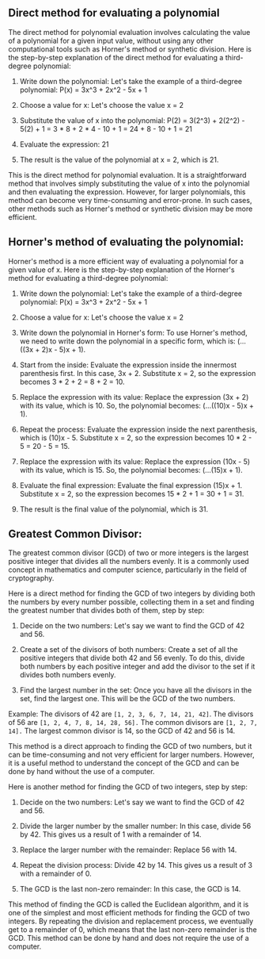 
## Direct method for evaluating a polynomial 

The direct method for polynomial evaluation involves calculating the value of a polynomial for a given input value, without using any other computational tools such as Horner's method or synthetic division. Here is the step-by-step explanation of the direct method for evaluating a third-degree polynomial:

1.  Write down the polynomial: Let's take the example of a third-degree polynomial: P(x) = 3x^3 + 2x^2 - 5x + 1
    
2.  Choose a value for x: Let's choose the value x = 2
    
3.  Substitute the value of x into the polynomial: P(2) = 3(2^3) + 2(2^2) - 5(2) + 1 = 3 * 8 + 2 * 4 - 10 + 1 = 24 + 8 - 10 + 1 = 21
    
4.  Evaluate the expression: 21
    
5.  The result is the value of the polynomial at x = 2, which is 21.
    

This is the direct method for polynomial evaluation. It is a straightforward method that involves simply substituting the value of x into the polynomial and then evaluating the expression. However, for larger polynomials, this method can become very time-consuming and error-prone. In such cases, other methods such as Horner's method or synthetic division may be more efficient.

## Horner's method of evaluating the polynomial:

Horner's method is a more efficient way of evaluating a polynomial for a given value of x. Here is the step-by-step explanation of the Horner's method for evaluating a third-degree polynomial:

1.  Write down the polynomial: Let's take the example of a third-degree polynomial: P(x) = 3x^3 + 2x^2 - 5x + 1
    
2.  Choose a value for x: Let's choose the value x = 2
    
3.  Write down the polynomial in Horner's form: To use Horner's method, we need to write down the polynomial in a specific form, which is: (...((3x + 2)x - 5)x + 1).
    
4.  Start from the inside: Evaluate the expression inside the innermost parenthesis first. In this case, 3x + 2. Substitute x = 2, so the expression becomes 3 * 2 + 2 = 8 + 2 = 10.
    
5.  Replace the expression with its value: Replace the expression (3x + 2) with its value, which is 10. So, the polynomial becomes: (...((10)x - 5)x + 1).
    
6.  Repeat the process: Evaluate the expression inside the next parenthesis, which is (10)x - 5. Substitute x = 2, so the expression becomes 10 * 2 - 5 = 20 - 5 = 15.
    
7.  Replace the expression with its value: Replace the expression (10x - 5) with its value, which is 15. So, the polynomial becomes: (...(15)x + 1).
    
8.  Evaluate the final expression: Evaluate the final expression (15)x + 1. Substitute x = 2, so the expression becomes 15 * 2 + 1 = 30 + 1 = 31.
    
9.  The result is the final value of the polynomial, which is 31.

## Greatest Common Divisor:

The greatest common divisor (GCD) of two or more integers is the largest positive integer that divides all the numbers evenly. It is a commonly used concept in mathematics and computer science, particularly in the field of cryptography.

Here is a direct method for finding the GCD of two integers by dividing both the numbers by every number possible, collecting them in a set and finding the greatest number that divides both of them, step by step:

1.  Decide on the two numbers: Let's say we want to find the GCD of 42 and 56.
    
2.  Create a set of the divisors of both numbers: Create a set of all the positive integers that divide both 42 and 56 evenly. To do this, divide both numbers by each positive integer and add the divisor to the set if it divides both numbers evenly.
    
3.  Find the largest number in the set: Once you have all the divisors in the set, find the largest one. This will be the GCD of the two numbers.
    

Example: The divisors of 42 are `[1, 2, 3, 6, 7, 14, 21, 42]`. The divisors of 56 are `[1, 2, 4, 7, 8, 14, 28, 56].` The common divisors are `[1, 2, 7, 14].` The largest common divisor is 14, so the GCD of 42 and 56 is 14. 

This method is a direct approach to finding the GCD of two numbers, but it can be time-consuming and not very efficient for larger numbers. However, it is a useful method to understand the concept of the GCD and can be done by hand without the use of a computer.

Here is another method for finding the GCD of two integers, step by step:

1.  Decide on the two numbers: Let's say we want to find the GCD of 42 and 56.
    
2.  Divide the larger number by the smaller number: In this case, divide 56 by 42. This gives us a result of 1 with a remainder of 14.
    
3.  Replace the larger number with the remainder: Replace 56 with 14.
    
4.  Repeat the division process: Divide 42 by 14. This gives us a result of 3 with a remainder of 0.
    
5.  The GCD is the last non-zero remainder: In this case, the GCD is 14.

This method of finding the GCD is called the Euclidean algorithm, and it is one of the simplest and most efficient methods for finding the GCD of two integers. By repeating the division and replacement process, we eventually get to a remainder of 0, which means that the last non-zero remainder is the GCD. This method can be done by hand and does not require the use of a computer.